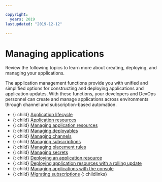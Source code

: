 ```yaml
---

copyright:
  years: 2019
lastupdated: "2019-12-12"

---
```



# Managing applications

Review the following topics to learn more about creating, deploying, and managing your applications. 

The application management functions provide you with unified and simplified options for constructing and deploying applications and application updates. With these functions, your developers and DevOps personnel can create and manage applications across environments through channel and subscription-based automation.

- {: child} [Application lifecycle](app_lifecycle.md)
- {: child} [Application resources](app_resources.md)
- {: child} [Managing application resources](managing_apps.md)
- {: child} [Managing deployables](managing_deployables.md)
- {: child} [Managing channels](managing_channels.md)
- {: child} [Managing subscriptions](managing_subscriptions.md)
- {: child} [Managing placement rules](managing_placement_rules.md)
- {: child} [Managing secrets](managing_secrets.md)
- {: child} [Deploying an application resource](deployment_app.md)
- {: child} [Deploying application resources with a rolling update](deployment_rollout.md)
- {: child} [Managing applications with the console](managing_apps_console.md)
- {: child} [Migrating subscriptions](migrate_subscriptions.md)
{: childlinks}
